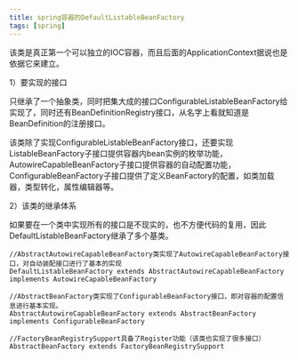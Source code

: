```yaml
---
title: spring容器的DefaultListableBeanFactory
tags: [spring]
---
```


该类是真正第一个可以独立的IOC容器，而且后面的ApplicationContext据说也是依据它来建立。

1）要实现的接口

只继承了一个抽象类，同时把集大成的接口ConfigurableListableBeanFactory给实现了，同时还有BeanDefinitionRegistry接口，从名字上看就知道是BeanDefinition的注册接口。

该类除了实现ConfigurableListableBeanFactory接口，还要实现ListableBeanFactory子接口提供容器内bean实例的枚举功能，AutowireCapableBeanFactory子接口提供容器的自动配置功能，ConfigurableBeanFactory子接口提供了定义BeanFactory的配置，如类加载器，类型转化，属性编辑器等。

2）该类的继承体系

如果要在一个类中实现所有的接口是不现实的，也不方便代码的复用，因此DefaultListableBeanFactory继承了多个基类。

```
//AbstractAutowireCapableBeanFactory类实现了AutowireCapableBeanFactory接口，对自动装配接口进行了基本的实现
DefaultListableBeanFactory extends AbstractAutowireCapableBeanFactory implements AutowireCapableBeanFactory

//AbstractBeanFactory类实现了ConfigurableBeanFactory接口，即对容器的配置信息进行基本实现。
AbstractAutowireCapableBeanFactory extends AbstractBeanFactory implements ConfigurableBeanFactory

//FactoryBeanRegistrySupport具备了Register功能（该类也实现了很多接口）
AbstractBeanFactory extends FactoryBeanRegistrySupport
```